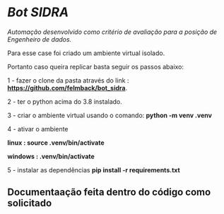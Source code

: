 # *Bot SIDRA* #

*Automação desenvolvido como critério de avaliação para a posição de Engenheiro de dados.* 

Para esse case foi criado um ambiente virtual isolado.

Portanto caso queira replicar basta seguir os passos abaixo:

1 - fazer o clone da pasta através do link : **https://github.com/felmback/bot_sidra**.

2 - ter o python acima do 3.8 instalado.

3 - criar o ambiente virtual usando o comando:
**python -m venv .venv**

4 - ativar o ambiente 

**linux : source .venv/bin/activate**

**windows : .venv/bin/activate**

5 - instalar as dependências 
**pip install -r requirements.txt**

## Documentaação feita dentro do código como solicitado ##




